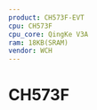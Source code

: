 ```yaml
---
product: CH573F-EVT
cpu: CH573F
cpu_core: QingKe V3A
ram: 18KB(SRAM)
vendor: WCH
---
```



# CH573F

